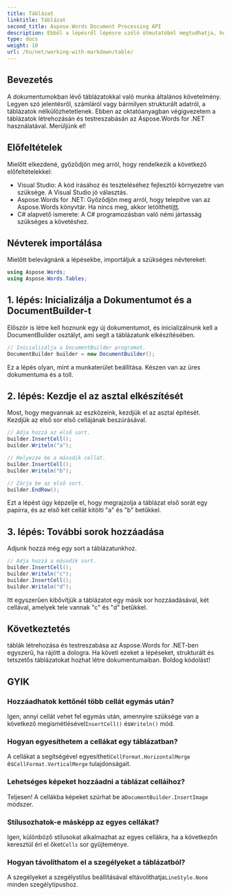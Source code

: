 ```yaml
---
title: Táblázat
linktitle: Táblázat
second_title: Aspose.Words Document Processing API
description: Ebből a lépésről lépésre szóló útmutatóból megtudhatja, hogyan hozhat létre és testreszabhat táblázatokat az Aspose.Words for .NET-ben. Tökéletes strukturált és tetszetős dokumentumok létrehozásához.
type: docs
weight: 10
url: /hu/net/working-with-markdown/table/
---
```

## Bevezetés

A dokumentumokban lévő táblázatokkal való munka általános követelmény. Legyen szó jelentésről, számláról vagy bármilyen strukturált adatról, a táblázatok nélkülözhetetlenek. Ebben az oktatóanyagban végigvezetem a táblázatok létrehozásán és testreszabásán az Aspose.Words for .NET használatával. Merüljünk el!

## Előfeltételek

Mielőtt elkezdené, győződjön meg arról, hogy rendelkezik a következő előfeltételekkel:

- Visual Studio: A kód írásához és teszteléséhez fejlesztői környezetre van szüksége. A Visual Studio jó választás.
-  Aspose.Words for .NET: Győződjön meg arról, hogy telepítve van az Aspose.Words könyvtár. Ha nincs meg, akkor letöltheti[itt](https://releases.aspose.com/words/net/).
- C# alapvető ismerete: A C# programozásban való némi jártasság szükséges a követéshez.

## Névterek importálása

Mielőtt belevágnánk a lépésekbe, importáljuk a szükséges névtereket:

```csharp
using Aspose.Words;
using Aspose.Words.Tables;
```

## 1. lépés: Inicializálja a Dokumentumot és a DocumentBuilder-t

Először is létre kell hoznunk egy új dokumentumot, és inicializálnunk kell a DocumentBuilder osztályt, ami segít a táblázatunk elkészítésében.

```csharp
// Inicializálja a DocumentBuilder programot.
DocumentBuilder builder = new DocumentBuilder();
```

Ez a lépés olyan, mint a munkaterület beállítása. Készen van az üres dokumentuma és a toll.

## 2. lépés: Kezdje el az asztal elkészítését

Most, hogy megvannak az eszközeink, kezdjük el az asztal építését. Kezdjük az első sor első cellájának beszúrásával.

```csharp
// Adja hozzá az első sort.
builder.InsertCell();
builder.Writeln("a");

// Helyezze be a második cellát.
builder.InsertCell();
builder.Writeln("b");

// Zárja be az első sort.
builder.EndRow();
```

Ezt a lépést úgy képzelje el, hogy megrajzolja a táblázat első sorát egy papírra, és az első két cellát kitölti "a" és "b" betűkkel.

## 3. lépés: További sorok hozzáadása

Adjunk hozzá még egy sort a táblázatunkhoz.

```csharp
// Adja hozzá a második sort.
builder.InsertCell();
builder.Writeln("c");
builder.InsertCell();
builder.Writeln("d");
```

Itt egyszerűen kibővítjük a táblázatot egy másik sor hozzáadásával, két cellával, amelyek tele vannak "c" és "d" betűkkel.

## Következtetés

táblák létrehozása és testreszabása az Aspose.Words for .NET-ben egyszerű, ha rájött a dologra. Ha követi ezeket a lépéseket, strukturált és tetszetős táblázatokat hozhat létre dokumentumaiban. Boldog kódolást!

## GYIK

### Hozzáadhatok kettőnél több cellát egymás után?
 Igen, annyi cellát vehet fel egymás után, amennyire szüksége van a következő megismétlésével`InsertCell()` és`Writeln()` mód.

### Hogyan egyesíthetem a cellákat egy táblázatban?
 A cellákat a segítségével egyesítheti`CellFormat.HorizontalMerge` és`CellFormat.VerticalMerge` tulajdonságait.

### Lehetséges képeket hozzáadni a táblázat celláihoz?
 Teljesen! A cellákba képeket szúrhat be a`DocumentBuilder.InsertImage` módszer.

### Stílusozhatok-e másképp az egyes cellákat?
 Igen, különböző stílusokat alkalmazhat az egyes cellákra, ha a következőn keresztül éri el őket`Cells` sor gyűjteménye.

### Hogyan távolíthatom el a szegélyeket a táblázatból?
 A szegélyeket a szegélystílus beállításával eltávolíthatja`LineStyle.None` minden szegélytípushoz.